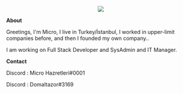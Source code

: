 <p align="center">
<img src="https://media.discordapp.net/attachments/992769086859780156/992795196779659314/unknown.png" />
</p>


<p><strong>About</strong></p>
<p>Greetings, I'm Micro, I live in Turkey/İstanbul, I worked in upper-limit companies before, and then I founded my own company..</p>
<p>I am working on Full Stack Developer and SysAdmin and IT Manager.</p>

<p><strong>Contact</strong></p>
<p>Discord : Micro Hazretleri#0001</p>
<p>Discord : Domaltazor#3169</p>
